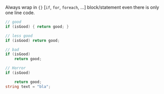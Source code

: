 Always wrap in `{}` [`if`, `for`, `foreach`, ...] block/statement even there is only one line code.

```csharp
// good
if (isGood) { return good; }

// less good
if (isGood) return good;

// bad
if (isGood)
	return good;

// Horror
if (isGood)

	return good;
string text = "bla";
```